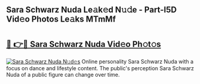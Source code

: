 ## Sara Schwarz Nuda Le𝚊k𝚎d N𝚞𝚍e - Part-I5D Vid𝚎o Photos Le𝚊ks MTmMf

# <h2><a href="http://fbezxm6.evod.top/?m=Sara+Schwarz+Nuda">🔗 👉🔴 Sara Schwarz Nuda Vid𝚎o Ph𝚘t𝚘s</a></h2>

[![Sara Schwarz Nuda N𝚞d𝚎s](https://i.imgur.com/8V9OHl7.gif)](http://fbezxm6.evod.top/?m=Sara+Schwarz+Nuda)
Online personality Sara Schwarz Nuda with a focus on dance and lifestyle content. The public's perception Sara Schwarz Nuda of a public figure can change over time. 
